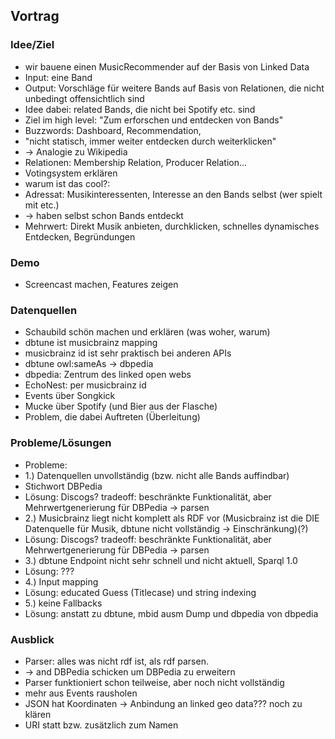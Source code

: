 ## Vortrag

### Idee/Ziel

 * wir bauene einen MusicRecommender auf der Basis von Linked Data
 * Input: eine Band
 * Output: Vorschläge für weitere Bands auf Basis von Relationen, die nicht unbedingt offensichtlich sind
 * Idee dabei: related Bands, die nicht bei Spotify etc. sind
 * Ziel im high level: "Zum erforschen und entdecken von Bands"
 * Buzzwords: Dashboard, Recommendation, 
 * "nicht statisch, immer weiter entdecken durch weiterklicken"
 * -> Analogie zu Wikipedia
 * Relationen: Membership Relation, Producer Relation...
 * Votingsystem erklären
 * warum ist das cool?: 
 * Adressat: Musikinteressenten, Interesse an den Bands selbst (wer spielt mit etc.)
 * -> haben selbst schon Bands entdeckt
 * Mehrwert: Direkt Musik anbieten, durchklicken, schnelles dynamisches Entdecken, Begründungen

### Demo

 * Screencast machen, Features zeigen

### Datenquellen

 * Schaubild schön machen und erklären (was woher, warum)
 * dbtune ist musicbrainz mapping
 * musicbrainz id ist sehr praktisch bei anderen APIs
 * dbtune owl:sameAs -> dbpedia
 * dbpedia: Zentrum des linked open webs
 * EchoNest: per musicbrainz id
 * Events über Songkick
 * Mucke über Spotify (und Bier aus der Flasche)
 * Problem, die dabei Auftreten (Überleitung)

### Probleme/Lösungen

 * Probleme:
 * 1.) Datenquellen unvollständig (bzw. nicht alle Bands auffindbar)
 * Stichwort DBPedia
 * Lösung: Discogs? tradeoff: beschränkte Funktionalität, aber Mehrwertgenerierung für DBPedia -> parsen
 * 2.) Musicbrainz liegt nicht komplett als RDF vor (Musicbrainz ist die DIE Datenquelle für Musik, dbtune nicht vollständig -> Einschränkung)(?)
 * Lösung: Discogs? tradeoff: beschränkte Funktionalität, aber Mehrwertgenerierung für DBPedia -> parsen 
 * 3.) dbtune Endpoint nicht sehr schnell und nicht aktuell, Sparql 1.0
 * Lösung: ???
 * 4.) Input mapping
 * Lösung: educated Guess (Titlecase) und string indexing
 * 5.) keine Fallbacks
 * Lösung: anstatt zu dbtune, mbid ausm Dump und dbpedia von dbpedia

### Ausblick

 * Parser: alles was nicht rdf ist, als rdf parsen. 
 * -> and DBPedia schicken um DBPedia zu erweitern
 * Parser funktioniert schon teilweise, aber noch nicht vollständig
 * mehr aus Events rausholen
 * JSON hat Koordinaten -> Anbindung an linked geo data??? noch zu klären
 * URI statt bzw. zusätzlich zum Namen